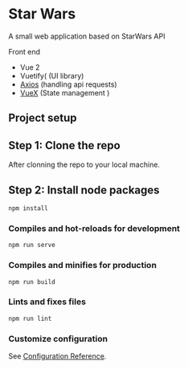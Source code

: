 # Star Wars

A small web application based on StarWars API


Front end
 -  Vue 2
 -  Vuetify( (UI library) 
 - [Axios](https://www.npmjs.com/package/axios) (handling api requests)
 - [VueX](https://vuex.vuejs.org/) (State management )


## Project setup

## Step 1: Clone the repo

After clonning the repo to your local machine. 

## Step 2: Install node packages
```
npm install
```

### Compiles and hot-reloads for development
```
npm run serve
```

### Compiles and minifies for production
```
npm run build
```

### Lints and fixes files
```
npm run lint
```

### Customize configuration
See [Configuration Reference](https://cli.vuejs.org/config/).
